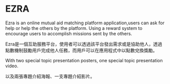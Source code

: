 # EZRA
Ezra is an online mutual aid matching platform application,users can ask for help or help the others by the platform. Using a reward system to encourage users to accomplish missions sent by the others.

Ezra是一個互助服務平台，使用者可以透過該平台發出需求或是協助他人，透過點數機制鼓勵用戶完成他人任務，而用戶可以在應用程式中以點數兌換獎勵。

With two special topic presentation posters, one special topic presentation video.

以及兩張專題介紹海報、一支專題介紹影片。

